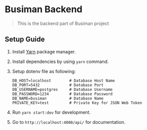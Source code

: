 # Busiman Backend

> This is the backend part of Busiman project

## Setup Guide

1. Install [Yarn](https://yarnpkg.com/) package manager.
2. Install dependencies by using `yarn` command.
3. Setup dotenv file as following:

   ```dotenv
   DB_HOST=localhost        # Database Host Name
   DB_PORT=5432             # Database Port
   DB_USERNAME=postgres     # Database Username
   DB_PASSWORD=1234         # Database Password
   DB_NAME=busiman          # Database Name
   PRIVATE_KEY=test         # Private Key for JSON Web Token
   ```

3. Run `yarn start:dev` for development.
4. Go to `http://localhost:4000/api/` for documentation.